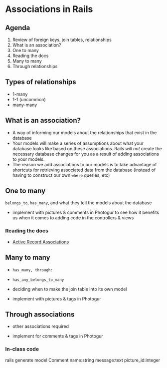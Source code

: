 # Associations in Rails


## Agenda

1. Review of foreign keys, join tables, relationships
2. What is an association?
3. One to many
4. Reading the docs
5. Many to many
6. Through relationships

## Types of relationships
- 1-many
- 1-1 (uncommon)
- many-many

## What is an association?
- A way of informing our models about the relationships that exist in the database
- Your models will make a series of assumptions about what your database looks like based on these associations.  Rails *will not* create the necessary database changes for you as a result of adding associations to your models.
- The reason we add associations to our models is to take advantage of shortcuts for retrieving associated data from the database (instead of having to construct our own `where` queries, etc)

## One to many
`belongs_to`, `has_many`, and what they tell the models about the database

- implement with pictures & comments in Photogur to see how it benefits us when it comes to adding code in the controllers & views

### Reading the docs
- [Active Record Associations](http://guides.rubyonrails.org/association_basics.html)

## Many to many
- `has_many, through:`
- `has_any_belongs_to_many`
- deciding when to make the join table into its own model

- implement with pictures & tags in Photogur

## Through associations
- other associations required

- implement for comments & tags in Photogur


### In-class code
rails generate model Comment name:string message:text picture_id:integer


